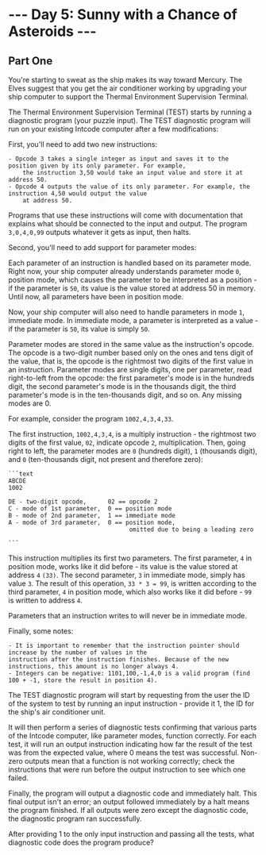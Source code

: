 # --- Day 5: Sunny with a Chance of Asteroids ---

## Part One

You're starting to sweat as the ship makes its way toward Mercury. The Elves suggest that you get the air
conditioner working by upgrading your ship computer to support the Thermal Environment Supervision Terminal.

The Thermal Environment Supervision Terminal (TEST) starts by running a diagnostic program (your puzzle input).
The TEST diagnostic program will run on your existing Intcode computer after a few modifications:

First, you'll need to add two new instructions:

    - Opcode 3 takes a single integer as input and saves it to the position given by its only parameter. For example,
        the instruction 3,50 would take an input value and store it at address 50.
    - Opcode 4 outputs the value of its only parameter. For example, the instruction 4,50 would output the value
        at address 50.

Programs that use these instructions will come with documentation that explains what should be connected to the input
and output. The program `3,0,4,0,99` outputs whatever it gets as input, then halts.

Second, you'll need to add support for parameter modes:

Each parameter of an instruction is handled based on its parameter mode. Right now, your ship computer already
understands parameter mode `0`, position mode, which causes the parameter to be interpreted as a position - if the
parameter is `50`, its value is the value stored at address 50 in memory. Until now, all parameters have been in
position mode.

Now, your ship computer will also need to handle parameters in mode `1`, immediate mode. In immediate mode,
a parameter is interpreted as a value - if the parameter is `50`, its value is simply `50`.

Parameter modes are stored in the same value as the instruction's opcode. The opcode is a two-digit number based
only on the ones and tens digit of the value, that is, the opcode is the rightmost two digits of the first value
in an instruction. Parameter modes are single digits, one per parameter, read right-to-left from the opcode: the first
parameter's mode is in the hundreds digit, the second parameter's mode is in the thousands digit, the third
parameter's mode is in the ten-thousands digit, and so on. Any missing modes are 0.

For example, consider the program `1002,4,3,4,33`.

The first instruction, `1002,4,3,4`, is a multiply instruction - the rightmost two digits of the first value, `02`,
indicate opcode `2`, multiplication. Then, going right to left, the parameter modes are `0` (hundreds digit),
`1` (thousands digit), and `0` (ten-thousands digit, not present and therefore zero):

    ```text
    ABCDE
    1002

    DE - two-digit opcode,      02 == opcode 2
    C - mode of 1st parameter,  0 == position mode
    B - mode of 2nd parameter,  1 == immediate mode
    A - mode of 3rd parameter,  0 == position mode,
                                      omitted due to being a leading zero

    ```

This instruction multiplies its first two parameters. The first parameter, `4` in position mode, works like it
did before - its value is the value stored at address `4` `(33)`. The second parameter, `3` in immediate mode,
simply has value `3`. The result of this operation, `33 * 3 = 99`, is written according to the third parameter, `4`
in position mode, which also works like it did before - `99` is written to address `4`.

Parameters that an instruction writes to will never be in immediate mode.

Finally, some notes:

    - It is important to remember that the instruction pointer should increase by the number of values in the
    instruction after the instruction finishes. Because of the new instructions, this amount is no longer always 4.
    - Integers can be negative: 1101,100,-1,4,0 is a valid program (find 100 + -1, store the result in position 4).

The TEST diagnostic program will start by requesting from the user the ID of the system to test by running an
input instruction - provide it 1, the ID for the ship's air conditioner unit.

It will then perform a series of diagnostic tests confirming that various parts of the Intcode computer,
like parameter modes, function correctly. For each test, it will run an output instruction indicating how far the
result of the test was from the expected value, where 0 means the test was successful. Non-zero outputs mean that a
function is not working correctly; check the instructions that were run before the output instruction to see which
one failed.

Finally, the program will output a diagnostic code and immediately halt. This final output isn't an error; an
output followed immediately by a halt means the program finished. If all outputs were zero except the diagnostic code,
the diagnostic program ran successfully.

After providing 1 to the only input instruction and passing all the tests, what diagnostic
code does the program produce?
